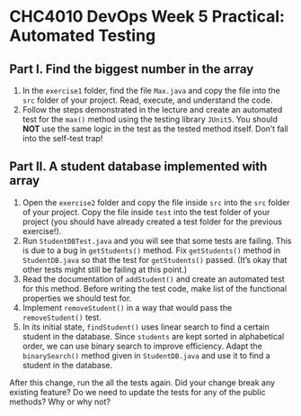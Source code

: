 # CHC4010 DevOps Week 5 Practical: Automated Testing
## Part I. Find the biggest number in the array
1. In the `exercise1` folder, find the file `Max.java` and copy the file into the `src` folder of your project. Read, execute, and understand the code.
2. Follow the steps demonstrated in the lecture and create an automated test for the `max()` method using the testing library `JUnit5`. You should **NOT** use the same logic in the test as the tested method itself. Don’t fall into the self-test trap!
## Part II. A student database implemented with array
1. Open the `exercise2` folder and copy the file inside `src` into the `src` folder of your project. Copy the file inside `test` into the test folder of your project (you should have already created a test folder for the previous exercise!).
2. Run `StudentDBTest.java` and you will see that some tests are failing. This is due to a bug in `getStudents()` method. Fix `getStudents()` method in `StudentDB.java` so that the test for `getStudents()` passed. (It’s okay that other tests might still be failing at this point.)
3. Read the documentation of `addStudent()` and create an automated test for this method. Before writing the test code, make list of the functional properties we should test for.
4. Implement `removeStudent()` in a way that would pass the `removeStudent()` test.
5. In its initial state, `findStudent()` uses linear search to find a certain student in the database. Since `students` are kept sorted in alphabetical order, we can use binary search to improve efficiency. Adapt the `binarySearch()` method given in `StudentDB.java` and use it to find a student in the database.
  
After this change, run the all the tests again. Did your change break any existing feature? Do we need to update the tests for any of the public methods? Why or why not?